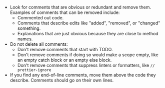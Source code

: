 - Look for comments that are obvious or redundant and remove them. Examples of comments that can be removed include:
  - Commented out code.
  - Comments that describe edits like "added", "removed", or "changed" something.
  - Explanations that are just obvious because they are close to method names.
- Do not delete all comments:
  - Don't remove comments that start with TODO.
  - Don't remove comments if doing so would make a scope empty, like an empty catch block or an empty else block.
  - Don't remove comments that suppress linters or formatters, like `// prettier-ignore`
- If you find any end-of-line comments, move them above the code they describe. Comments should go on their own lines.